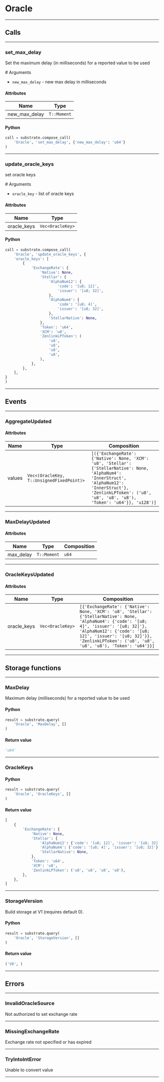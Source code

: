 
# Oracle

---------
## Calls

---------
### set_max_delay
Set the maximum delay (in milliseconds) for a reported value to be used

\# Arguments
* `new_max_delay` - new max delay in milliseconds
#### Attributes
| Name | Type |
| -------- | -------- | 
| new_max_delay | `T::Moment` | 

#### Python
```python
call = substrate.compose_call(
    'Oracle', 'set_max_delay', {'new_max_delay': 'u64'}
)
```

---------
### update_oracle_keys
set oracle keys

\# Arguments
* `oracle_key` - list of oracle keys
#### Attributes
| Name | Type |
| -------- | -------- | 
| oracle_keys | `Vec<OracleKey>` | 

#### Python
```python
call = substrate.compose_call(
    'Oracle', 'update_oracle_keys', {
    'oracle_keys': [
        {
            'ExchangeRate': {
                'Native': None,
                'Stellar': {
                    'AlphaNum12': {
                        'code': '[u8; 12]',
                        'issuer': '[u8; 32]',
                    },
                    'AlphaNum4': {
                        'code': '[u8; 4]',
                        'issuer': '[u8; 32]',
                    },
                    'StellarNative': None,
                },
                'Token': 'u64',
                'XCM': 'u8',
                'ZenlinkLPToken': (
                    'u8',
                    'u8',
                    'u8',
                    'u8',
                ),
            },
        },
    ],
}
)
```

---------
## Events

---------
### AggregateUpdated
#### Attributes
| Name | Type | Composition
| -------- | -------- | -------- |
| values | `Vec<(OracleKey, T::UnsignedFixedPoint)>` | ```[({'ExchangeRate': {'Native': None, 'XCM': 'u8', 'Stellar': {'StellarNative': None, 'AlphaNum4': 'InnerStruct', 'AlphaNum12': 'InnerStruct'}, 'ZenlinkLPToken': ('u8', 'u8', 'u8', 'u8'), 'Token': 'u64'}}, 'u128')]```

---------
### MaxDelayUpdated
#### Attributes
| Name | Type | Composition
| -------- | -------- | -------- |
| max_delay | `T::Moment` | ```u64```

---------
### OracleKeysUpdated
#### Attributes
| Name | Type | Composition
| -------- | -------- | -------- |
| oracle_keys | `Vec<OracleKey>` | ```[{'ExchangeRate': {'Native': None, 'XCM': 'u8', 'Stellar': {'StellarNative': None, 'AlphaNum4': {'code': '[u8; 4]', 'issuer': '[u8; 32]'}, 'AlphaNum12': {'code': '[u8; 12]', 'issuer': '[u8; 32]'}}, 'ZenlinkLPToken': ('u8', 'u8', 'u8', 'u8'), 'Token': 'u64'}}]```

---------
## Storage functions

---------
### MaxDelay
 Maximum delay (milliseconds) for a reported value to be used

#### Python
```python
result = substrate.query(
    'Oracle', 'MaxDelay', []
)
```

#### Return value
```python
'u64'
```
---------
### OracleKeys

#### Python
```python
result = substrate.query(
    'Oracle', 'OracleKeys', []
)
```

#### Return value
```python
[
    {
        'ExchangeRate': {
            'Native': None,
            'Stellar': {
                'AlphaNum12': {'code': '[u8; 12]', 'issuer': '[u8; 32]'},
                'AlphaNum4': {'code': '[u8; 4]', 'issuer': '[u8; 32]'},
                'StellarNative': None,
            },
            'Token': 'u64',
            'XCM': 'u8',
            'ZenlinkLPToken': ('u8', 'u8', 'u8', 'u8'),
        },
    },
]
```
---------
### StorageVersion
 Build storage at V1 (requires default 0).

#### Python
```python
result = substrate.query(
    'Oracle', 'StorageVersion', []
)
```

#### Return value
```python
('V0', )
```
---------
## Errors

---------
### InvalidOracleSource
Not authorized to set exchange rate

---------
### MissingExchangeRate
Exchange rate not specified or has expired

---------
### TryIntoIntError
Unable to convert value

---------